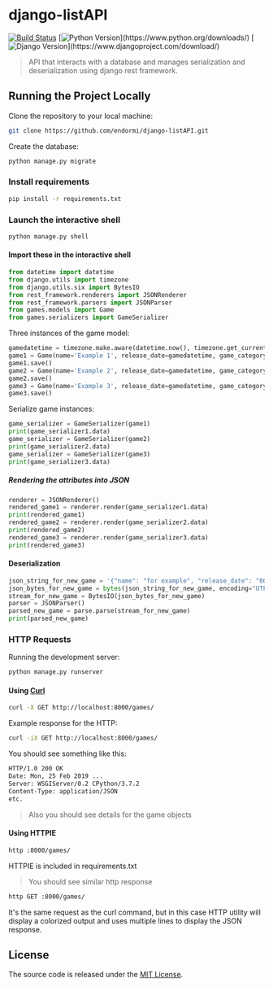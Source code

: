 # django-listAPI

[![Build Status](https://travis-ci.org/endormi/django-listAPI.svg?branch=master)](https://travis-ci.org/endormi/django-listAPI)
[![Python Version](https://img.shields.io/badge/python-3.7.4-brightgreen.svg?)](https://www.python.org/downloads/)
[![Django Version](https://img.shields.io/badge/django-2.2.4-brightgreen.svg?)](https://www.djangoproject.com/download/)

> API that interacts with a database and manages serialization and deserialization using django rest framework.

## Running the Project Locally

Clone the repository to your local machine:

```sh
git clone https://github.com/endormi/django-listAPI.git
```

Create the database:

```sh
python manage.py migrate
```

### Install requirements

```sh
pip install -r requirements.txt
```

### Launch the interactive shell

```sh
python manage.py shell
```

#### Import these in the interactive shell

```python
from datetime import datetime
from django.utils import timezone
from django.utils.six import BytesIO
from rest_framework.renderers import JSONRenderer
from rest_framework.parsers import JSONParser 
from games.models import Game
from games.serializers import GameSerializer
```

Three instances of the game model:

```python
gamedatetime = timezone.make.aware(datetime.now(), timezone.get_current_timezone())
game1 = Game(name='Example 1', release_date=gamedatetime, game_category='Example category', played=False)
game1.save()
game2 = Game(name='Example 2', release_date=gamedatetime, game_category='Example category', played=False)
game2.save()
game3 = Game(name='Example 3', release_date=gamedatetime, game_category='Example category', played=False)
game3.save()
```

Serialize game instances:

```python
game_serializer = GameSerializer(game1)
print(game_serializer1.data)
game_serializer = GameSerializer(game2)
print(game_serializer2.data)
game_serializer = GameSerializer(game3)
print(game_serializer3.data)
```

##### Rendering the attributes into JSON

```python
renderer = JSONRenderer()
rendered_game1 = renderer.render(game_serializer1.data)
print(rendered_game1)
rendered_game2 = renderer.render(game_serializer2.data)
print(rendered_game2)
rendered_game3 = renderer.render(game_serializer3.data)
print(rendered_game3)
```

#### Deserialization

```python
json_string_for_new_game = '{"name": "for example", "release_date": "000"}'
json_bytes_for_new_game = bytes(json_string_for_new_game, encoding="UTF-8")
stream_for_new_game = BytesIO(json_bytes_for_new_game)
parser = JSONParser()
parsed_new_game = parse.parse(stream_for_new_game)
print(parsed_new_game)
```

### HTTP Requests

Running the development server:

```sh
python manage.py runserver
```

#### Using [Curl](https://curl.haxx.se/download.html)

```sh
curl -X GET http://localhost:8000/games/
```

Example response for the HTTP:

```sh
curl -iX GET http://localhost:8000/games/
```

You should see something like this:

```sh
HTTP/1.0 200 OK
Date: Mon, 25 Feb 2019 ...
Server: WSGIServer/0.2 CPython/3.7.2
Content-Type: application/JSON
etc.
```

> Also you should see details for the game objects

#### Using HTTPIE

```sh
http :8000/games/
```

HTTPIE is included in requirements.txt

> You should see similar http response

```sh
http GET :8000/games/
```

It's the same request as the curl command, but in this case HTTP utility will display a colorized output and uses multiple lines to display the JSON response.

## License

The source code is released under the [MIT License](https://github.com/endormi/django-listAPI/blob/master/LICENSE).
